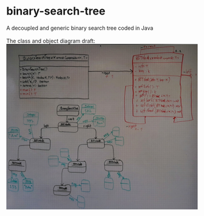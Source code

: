# binary-search-tree
A decoupled and generic binary search tree coded in Java
<br/><br/>
The class and object diagram draft:
<img src="docs/ClassAndObjectDiagramDraft.jpeg">
